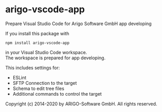 # arigo-vscode-app
Prepare Visual Studio Code for Arigo Software GmbH app developing

If you install this package with
```
npm install arigo-vscode-app
```

in your Visual Studio Code workspace.  
The workspace is prepared for app developing.

This includes settings for:
* ESLint
* SFTP Connection to the target
* Schema to edit tree files
* Additional commands to control the target

Copyright (c) 2014-2020 by ARIGO-Software GmbH. All rights reserved.
